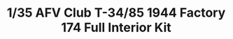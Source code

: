 ---
layout: product
title: "1/35 AFV Club T-34/85 1944 Factory 174 Full Interior Kit"
price: "5900" 
desc: "Maketa"
img_path: "/assets/img/AFV35145.jpg"
brand: "AFVClub"
available: true
special_offer: false
new: false
soon: true
cat: "010000"
subcat: "00"
subsubcat: "00"
sifra: "AFV35145"
popular: false
---